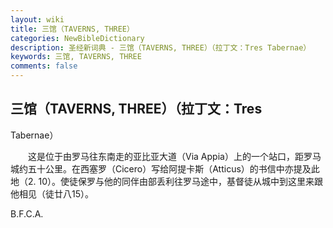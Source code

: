 ```yaml
---
layout: wiki
title: 三馆（TAVERNS, THREE）
categories: NewBibleDictionary
description: 圣经新词典 - 三馆（TAVERNS, THREE）（拉丁文：Tres Tabernae）
keywords: 三馆, TAVERNS, THREE
comments: false
---
```


## 三馆（TAVERNS, THREE）（拉丁文：Tres

Tabernae）

　　这是位于由罗马往东南走的亚比亚大道（Via Appia）上的一个站口，距罗马城约五十公里。在西塞罗（Cicero）写给阿提卡斯（Atticus）的书信中亦提及此地（2. 10）。使徒保罗与他的同伴由部丢利往罗马途中，基督徒从城中到这里来跟他相见（徒廿八15）。

B.F.C.A.








